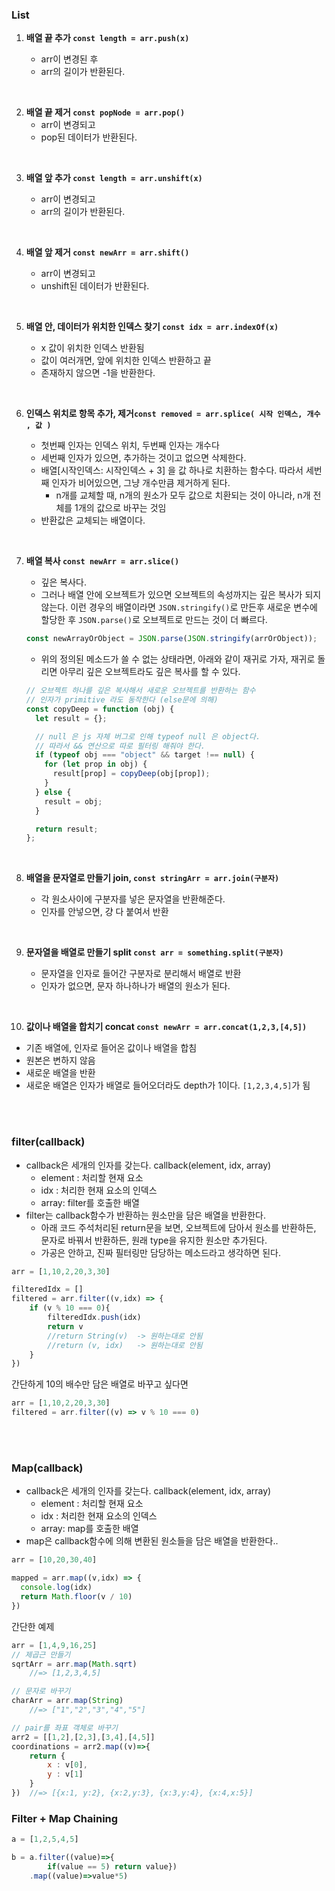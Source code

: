 ### List

1. **배열 끝 추가 `const length = arr.push(x)`**

   - arr이 변경된 후
   - arr의 길이가 반환된다.

<br>

2. **배열 끝 제거 `const popNode = arr.pop()`**
   - arr이 변경되고
   - pop된 데이터가 반환된다.

<br>

3. **배열 앞 추가 `const length = arr.unshift(x)`**

   - arr이 변경되고
   - arr의 길이가 반환된다.

<br>

4. **배열 앞 제거 `const newArr = arr.shift()`**

   - arr이 변경되고
   - unshift된 데이터가 반환된다.

<br>

5. **배열 안, 데이터가 위치한 인덱스 찾기 `const idx = arr.indexOf(x)`**

   - x 값이 위치한 인덱스 반환됨
   - 값이 여러개면, 앞에 위치한 인덱스 반환하고 끝
   - 존재하지 않으면 -1을 반환한다.

<br>

6. **인덱스 위치로 항목 추가, 제거`const removed = arr.splice( 시작 인덱스, 개수 , 값 )`**

   - 첫번째 인자는 인덱스 위치, 두번째 인자는 개수다
   - 세번째 인자가 있으면, 추가하는 것이고 없으면 삭제한다.
   - 배열[시작인덱스: 시작인덱스 + 3] 을 값 하나로 치환하는 함수다. 따라서 세번째 인자가 비어있으면, 그냥 개수만큼 제거하게 된다.
     - n개를 교체할 때, n개의 원소가 모두 값으로 치환되는 것이 아니라, n개 전체를 1개의 값으로 바꾸는 것임
   - 반환값은 교체되는 배열이다.

<br>

7. **배열 복사 `const newArr = arr.slice()`**

   - 깊은 복사다.
   - 그러나 배열 안에 오브젝트가 있으면 오브젝트의 속성까지는 깊은 복사가 되지 않는다. 이런 경우의 배열이라면 `JSON.stringify()`로 만든후 새로운 변수에 할당한 후 `JSON.parse()`로 오브젝트로 만드는 것이 더 빠르다.

   ```javascript
   const newArrayOrObject = JSON.parse(JSON.stringify(arrOrObject));
   ```

   - 위의 정의된 메소드가 쓸 수 없는 상태라면, 아래와 같이 재귀로 가자, 재귀로 돌리면 아무리 깊은 오브젝트라도 깊은 복사를 할 수 있다.

   ```javascript
   // 오브젝트 하나를 깊은 복사해서 새로운 오브젝트를 반환하는 함수
   // 인자가 primitive 라도 동작한다 (else문에 의해)
   const copyDeep = function (obj) {
     let result = {};

     // null 은 js 자체 버그로 인해 typeof null 은 object다.
     // 따라서 && 연산으로 따로 필터링 해줘야 한다.
     if (typeof obj === "object" && target !== null) {
       for (let prop in obj) {
         result[prop] = copyDeep(obj[prop]);
       }
     } else {
       result = obj;
     }

     return result;
   };
   ```

<br>

8. **배열을 문자열로 만들기 join, `const stringArr = arr.join(구분자)`**

   - 각 원소사이에 구분자를 넣은 문자열을 반환해준다.
   - 인자를 안넣으면, 걍 다 붙여서 반환

<br>

9. **문자열을 배열로 만들기 split `const arr = something.split(구분자)`**

   - 문자열을 인자로 들어간 구분자로 분리해서 배열로 반환
   - 인자가 없으면, 문자 하나하나가 배열의 원소가 된다.

<br>

10. **값이나 배열을 합치기 concat `const newArr = arr.concat(1,2,3,[4,5])`**

- 기존 배열에, 인자로 들어온 값이나 배열을 합침
- 원본은 변하지 않음
- 새로운 배열을 반환
- 새로운 배열은 인자가 배열로 들어오더라도 depth가 1이다. `[1,2,3,4,5]`가 됨

<br>
<br>

### **filter(callback)**

- callback은 세개의 인자를 갖는다. callback(element, idx, array)
  - element : 처리할 현재 요소
  - idx : 처리한 현재 요소의 인덱스
  - array: filter를 호출한 배열
- filter는 callback함수가 반환하는 원소만을 담은 배열을 반환한다.
  - 아래 코드 주석처리된 return문을 보면, 오브젝트에 담아서 원소를 반환하든, 문자로 바꿔서 반환하든, 원래 type을 유지한 원소만 추가된다.
  - 가공은 안하고, 진짜 필터링만 담당하는 메소드라고 생각하면 된다.

```Javascript
arr = [1,10,2,20,3,30]

filteredIdx = []
filtered = arr.filter((v,idx) => {
    if (v % 10 === 0){
        filteredIdx.push(idx)
        return v
        //return String(v)  -> 원하는대로 안됨
        //return (v, idx)   -> 원하는대로 안됨
    }
})
```

간단하게 10의 배수만 담은 배열로 바꾸고 싶다면

```Javascript
arr = [1,10,2,20,3,30]
filtered = arr.filter((v) => v % 10 === 0)
```

<br>
<br>

### Map(callback)

- callback은 세개의 인자를 갖는다. callback(element, idx, array)
  - element : 처리할 현재 요소
  - idx : 처리한 현재 요소의 인덱스
  - array: map를 호출한 배열
- map은 callback함수에 의해 변환된 원소들을 담은 배열을 반환한다..

```Javascript
arr = [10,20,30,40]

mapped = arr.map((v,idx) => {
  console.log(idx)
  return Math.floor(v / 10)
})
```

간단한 예제

```Javascript
arr = [1,4,9,16,25]
// 제곱근 만들기
sqrtArr = arr.map(Math.sqrt)
    //=> [1,2,3,4,5]

// 문자로 바꾸기
charArr = arr.map(String)
    //=> ["1","2","3","4","5"]

// pair를 좌표 객체로 바꾸기
arr2 = [[1,2],[2,3],[3,4],[4,5]]
coordinations = arr2.map((v)=>{
    return {
        x : v[0],
        y : v[1]
    }
})  //=> [{x:1, y:2}, {x:2,y:3}, {x:3,y:4}, {x:4,x:5}]
```

### Filter + Map Chaining

```Javascript
a = [1,2,5,4,5]

b = a.filter((value)=>{
        if(value == 5) return value})
    .map((value)=>value*5)
```
